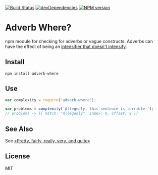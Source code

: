 [![Build Status](https://travis-ci.org/duereg/adverb-where.svg?branch=master)](https://travis-ci.org/duereg/adverb-where)
[![devDependencies](https://david-dm.org/duereg/adverb-where/dev-status.svg)](https://david-dm.org/duereg/adverb-where#info=devDependencies&view=table)
[![NPM version](https://badge.fury.io/js/adverb-where.svg)](http://badge.fury.io/js/adverb-where)

# Adverb Where?

npm module for checking for adverbs or vague constructs. Adverbs can have the
effect of being an [intensifier that doesn't
intensify](http://grammar.ccc.commnet.edu/grammar/concise.htm#intensifiers).

## Install

```shell
npm install adverb-where
```

## Use

```javascript
var complexity = require('adverb-where');

var problems = complexity('Allegedly, this sentence is terrible.');
// problems -> [{ match: "Allegedly", index: 0, offset: 9 }]
```

## See Also

See [«Pretty, fairly, really, very, and quite»](http://www.learnersdictionary.com/qa/pretty-fairly-really-very-and-quite)

## License
MIT
